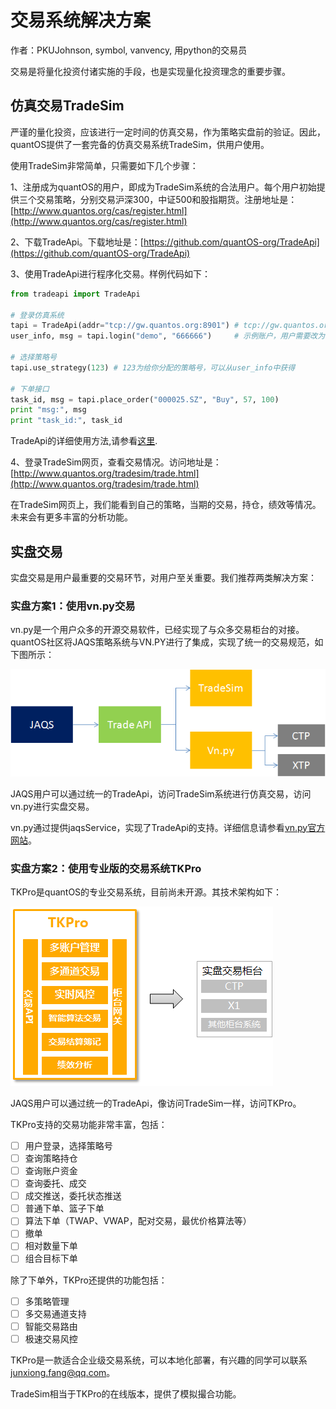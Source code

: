 # 交易系统解决方案

作者：PKUJohnson, symbol, vanvency, 用python的交易员

交易是将量化投资付诸实施的手段，也是实现量化投资理念的重要步骤。

## 仿真交易TradeSim

严谨的量化投资，应该进行一定时间的仿真交易，作为策略实盘前的验证。因此，quantOS提供了一套完备的仿真交易系统TradeSim，供用户使用。

使用TradeSim非常简单，只需要如下几个步骤：

1、注册成为quantOS的用户，即成为TradeSim系统的合法用户。每个用户初始提供三个交易策略，分别交易沪深300，中证500和股指期货。注册地址是：[http://www.quantos.org/cas/register.html](http://www.quantos.org/cas/register.html)

2、下载TradeApi。下载地址是：[https://github.com/quantOS-org/TradeApi](https://github.com/quantOS-org/TradeApi)

3、使用TradeApi进行程序化交易。样例代码如下：

```py
from tradeapi import TradeApi

# 登录仿真系统
tapi = TradeApi(addr="tcp://gw.quantos.org:8901") # tcp://gw.quantos.org:8901是仿真系统地址
user_info, msg = tapi.login("demo", "666666")     # 示例账户，用户需要改为自己注册的账户

# 选择策略号
tapi.use_strategy(123) # 123为给你分配的策略号，可以从user_info中获得

# 下单接口
task_id, msg = tapi.place_order("000025.SZ", "Buy", 57, 100)
print "msg:", msg
print "task_id:", task_id
```

TradeApi的详细使用方法,请参看[这里](http://www.quantos.org/tradesim/doc.html).

4、登录TradeSim网页，查看交易情况。访问地址是：[http://www.quantos.org/tradesim/trade.html](http://www.quantos.org/tradesim/trade.html)

在TradeSim网页上，我们能看到自己的策略，当期的交易，持仓，绩效等情况。未来会有更多丰富的分析功能。

## 实盘交易

实盘交易是用户最重要的交易环节，对用户至关重要。我们推荐两类解决方案：

### 实盘方案1：使用vn.py交易

vn.py是一个用户众多的开源交易软件，已经实现了与众多交易柜台的对接。quantOS社区将JAQS策略系统与VN.PY进行了集成，实现了统一的交易规范，如下图所示：

![](/assets/trade_api.png)

JAQS用户可以通过统一的TradeApi，访问TradeSim系统进行仿真交易，访问vn.py进行实盘交易。

vn.py通过提供jaqsService，实现了TradeApi的支持。详细信息请参看[vn.py官方网站](https://github.com/vnpy/vnpy)。

### 实盘方案2：使用专业版的交易系统TKPro

TKPro是quantOS的专业交易系统，目前尚未开源。其技术架构如下：

![](/assets/tkpro.png)

JAQS用户可以通过统一的TradeApi，像访问TradeSim一样，访问TKPro。

TKPro支持的交易功能非常丰富，包括：

* [ ] 用户登录，选择策略号
* [ ] 查询策略持仓
* [ ] 查询账户资金
* [ ] 查询委托、成交
* [ ] 成交推送，委托状态推送
* [ ] 普通下单、篮子下单
* [ ] 算法下单（TWAP、VWAP，配对交易，最优价格算法等）
* [ ] 撤单
* [ ] 相对数量下单
* [ ] 组合目标下单

除了下单外，TKPro还提供的功能包括：

* [ ] 多策略管理
* [ ] 多交易通道支持
* [ ] 智能交易路由
* [ ] 极速交易风控

TKPro是一款适合企业级交易系统，可以本地化部署，有兴趣的同学可以联系[junxiong.fang@qq.com](mailto:junxiong.fang@qq.com)。

TradeSim相当于TKPro的在线版本，提供了模拟撮合功能。

